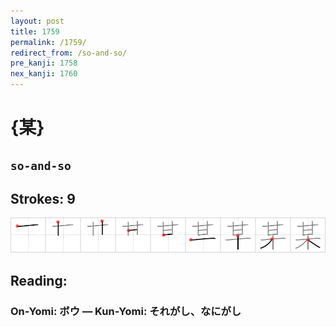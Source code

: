 ```yaml
---
layout: post
title: 1759
permalink: /1759/
redirect_from: /so-and-so/
pre_kanji: 1758
nex_kanji: 1760
---
```


# {某}

## `so-and-so`

## Strokes: 9

<div class="stroke"><img src="../images/E69F90.png" /></div>

## Reading:

### On-Yomi: ボウ &mdash; Kun-Yomi: それがし、なにがし

